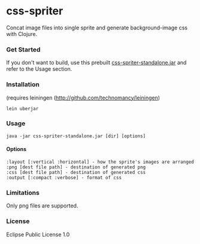 # css-spriter

Concat image files into single sprite and generate background-image css with Clojure.

### Get Started

If you don't want to build, use this prebuilt [css-spriter-standalone.jar](http://github.com/downloads/jharwig/css-spriter/css-spriter-standalone.jar) and refer to the Usage section.

### Installation

(requires leiningen (http://github.com/technomancy/leiningen)

    lein uberjar

### Usage

    java -jar css-spriter-standalone.jar [dir] [options]

#### Options

    :layout [:vertical :horizontal] - how the sprite's images are arranged
    :png [dest file path] - destination of generated png
    :css [dest file path] - destination of generated css
    :output [:compact :verbose] - format of css

### Limitations

Only png files are supported.

### License

Eclipse Public License 1.0
